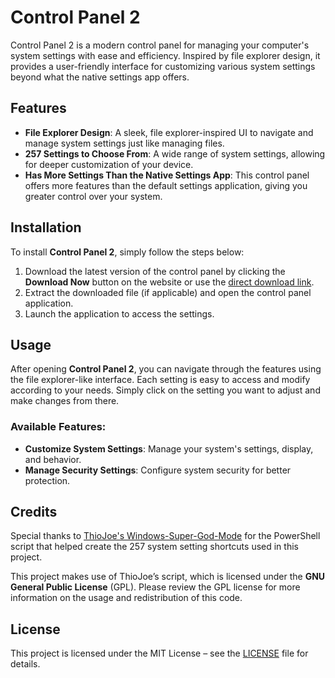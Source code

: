 # Control Panel 2

Control Panel 2 is a modern control panel for managing your computer's system settings with ease and efficiency. Inspired by file explorer design, it provides a user-friendly interface for customizing various system settings beyond what the native settings app offers.

## Features

- **File Explorer Design**: A sleek, file explorer-inspired UI to navigate and manage system settings just like managing files.
- **257 Settings to Choose From**: A wide range of system settings, allowing for deeper customization of your device.
- **Has More Settings Than the Native Settings App**: This control panel offers more features than the default settings application, giving you greater control over your system.

## Installation

To install **Control Panel 2**, simply follow the steps below:

1. Download the latest version of the control panel by clicking the **Download Now** button on the website or use the [direct download link](https://www.dropbox.com/scl/fo/oqi9t5da5h5hghcvayq8m/ALG70Nv3PG8uNrQVAMgpZ0o?rlkey=kln3opsoqoeqlskfmedi2lgbl&st=g682xxzj&dl=1).
2. Extract the downloaded file (if applicable) and open the control panel application.
3. Launch the application to access the settings.

## Usage

After opening **Control Panel 2**, you can navigate through the features using the file explorer-like interface. Each setting is easy to access and modify according to your needs. Simply click on the setting you want to adjust and make changes from there.

### Available Features:
- **Customize System Settings**: Manage your system's settings, display, and behavior.
- **Manage Security Settings**: Configure system security for better protection.

## Credits

Special thanks to [ThioJoe's Windows-Super-God-Mode](https://github.com/ThioJoe/Windows-Super-God-Mode) for the PowerShell script that helped create the 257 system setting shortcuts used in this project. 

This project makes use of ThioJoe’s script, which is licensed under the **GNU General Public License** (GPL). Please review the GPL license for more information on the usage and redistribution of this code.

## License

This project is licensed under the MIT License – see the [LICENSE](LICENSE) file for details.

